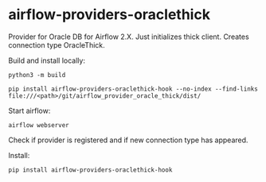 # airflow-providers-oraclethick

Provider for Oracle DB for Airflow 2.X. Just initializes thick client.
Creates connection type OracleThick.


Build and install locally:

```
python3 -m build

pip install airflow-providers-oraclethick-hook --no-index --find-links file:///<path>/git/airflow_provider_oracle_thick/dist/
```

Start airflow:

```
airflow webserver
```

Check if provider is registered and if new connection type has appeared.

Install:

```
pip install airflow-providers-oraclethick-hook
```